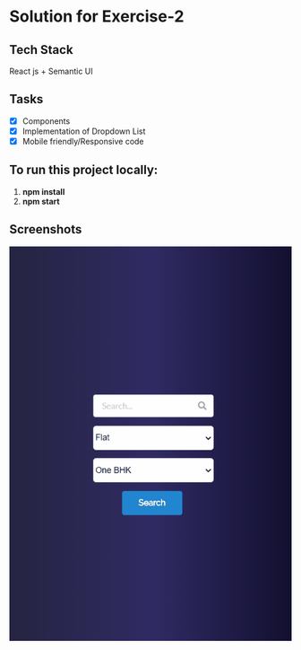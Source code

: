 # Solution for Exercise-2

## Tech Stack

React js + Semantic UI 

## Tasks

- [X] Components 
- [X] Implementation of Dropdown List
- [X] Mobile friendly/Responsive code 
## To run this project locally:  

1) **npm install**
2) **npm start**

## Screenshots

![demo](/src/assets/demo.gif)
